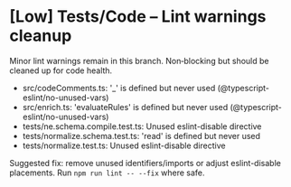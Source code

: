# [Low] Tests/Code – Lint warnings cleanup

Minor lint warnings remain in this branch. Non‑blocking but should be cleaned up for code health.

- src/codeComments.ts: '_' is defined but never used (@typescript-eslint/no-unused-vars)
- src/enrich.ts: 'evaluateRules' is defined but never used (@typescript-eslint/no-unused-vars)
- tests/ne.schema.compile.test.ts: Unused eslint-disable directive
- tests/normalize.schema.test.ts: 'read' is defined but never used
- tests/normalize.test.ts: Unused eslint-disable directive

Suggested fix: remove unused identifiers/imports or adjust eslint-disable placements. Run `npm run lint -- --fix` where safe.
